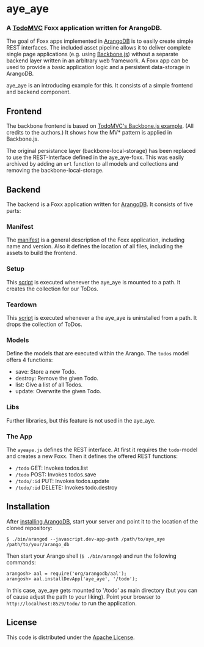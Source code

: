 # aye_aye
### A [TodoMVC](http://todomvc.com/) Foxx application written for ArangoDB.

The goal of Foxx apps implemented in [ArangoDB](https://github.com/triAGENS/ArangoDB) is to easily create simple REST interfaces. The included asset pipeline allows it to deliver complete single page applications (e.g. using [Backbone.js](http://www.backbonejs.org)) without a separate backend layer written in an arbitrary web framework. A Foxx app can be used to provide a basic application logic and a persistent data-storage in ArangoDB.

aye_aye is an introducing example for this. It consists of a simple frontend and backend component.


## Frontend

The backbone frontend is based on [TodoMVC's Backbone.js example](https://github.com/addyosmani/todomvc/tree/gh-pages/architecture-examples/backbone/). (All credits to the authors.) It shows how the MV* pattern is applied in Backbone.js.

The original persistance layer (backbone-local-storage) has been replaced to use the REST-Interface defined in the aye_aye-foxx. This was easily archived by adding an `url` function to all models and collections and removing the backbone-local-storage.


## Backend

The backend is a Foxx application written for [ArangoDB](https://github.com/triAGENS/ArangoDB). It consists of five parts:

### Manifest

The [manifest](manifest.json) is a general description of the Foxx application, including name and version. Also it defines the location of all files, including the assets to build the frontend.

### Setup

This [script](scripts/setup.js) is executed whenever the aye_aye is mounted to a path. It creates the collection for our ToDos.

### Teardown

This [script](scripts/teardown.js) is executed whenever a the aye_aye is uninstalled from a path. It drops the collection of ToDos.

### Models

Define the models that are executed within the Arango.
The `todos` model offers 4 functions:

* save: Store a new Todo.
* destroy: Remove the given Todo.
* list: Give a list of all Todos.
* update: Overwrite the given Todo.

### Libs

Further libraries, but this feature is not used in the aye_aye.

### The App

The `ayeaye.js` defines the REST interface.
At first it requires the `todo`-model and creates a new Foxx.
Then it defines the offered REST functions:

* `/todo` GET: Invokes todos.list
* `/todo` POST: Invokes todos.save
* `/todo/:id` PUT: Invokes todos.update
* `/todo/:id` DELETE: Invokes todo.destroy


## Installation

After [installing ArangoDB](http://www.arangodb.org/download), start your server and point it to the location of the cloned repository:

    $ ./bin/arangod --javascript.dev-app-path /path/to/aye_aye /path/to/your/arango_db

Then start your Arango shell (`$ ./bin/arango`) and run the following commands:

    arangosh> aal = require('org/arangodb/aal');
    arangosh> aal.installDevApp('aye_aye', '/todo');

In this case, aye_aye gets mounted to '/todo' as main directory (but you can of cause adjust the path to your liking). Point your browser to `http://localhost:8529/todo/` to run the application.


## License

This code is distributed under the [Apache License](http://www.apache.org/licenses/LICENSE-2.0).